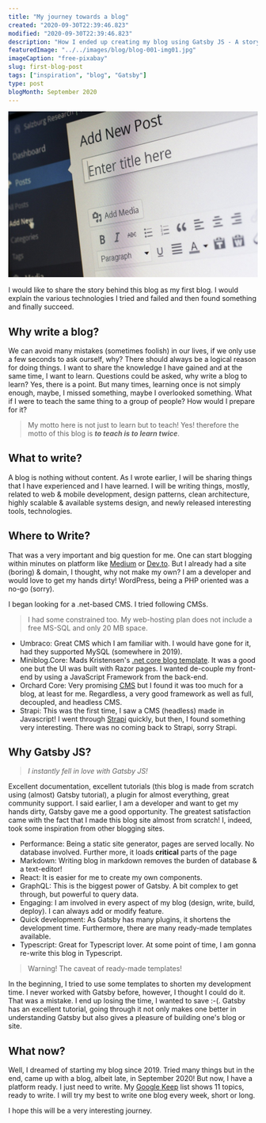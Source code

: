 ```yaml
---
title: "My journey towards a blog"
created: "2020-09-30T22:39:46.823"
modified: "2020-09-30T22:39:46.823"
description: "How I ended up creating my blog using Gatsby JS - A story about my blog"
featuredImage: "../../images/blog/blog-001-img01.jpg"
imageCaption: "free-pixabay"
slug: first-blog-post
tags: ["inspiration", "blog", "Gatsby"]
type: post
blogMonth: September 2020
---
```


![Alt text here](../../images/blog/blog-001-img01.jpg "Image: Werner Moser/pixabay - bit.ly/3clqxme")

I would like to share the story behind this blog as my first blog. I would explain the various technologies I tried and failed and then found something and finally succeed.

## Why write a blog?

We can avoid many mistakes (sometimes foolish) in our lives, if we only use a few seconds to ask ourself, why? There should always be a logical reason for doing things. I want to share the knowledge I have gained and at the same time, I want to learn. Questions could be asked, why write a blog to learn? Yes, there is a point. But many times, learning once is not simply enough, maybe, I missed something, maybe I overlooked something. What if I were to teach the same thing to a group of people? How would I prepare for it?

> My motto here is not just to learn but to teach! Yes! therefore the motto of this blog is **_to teach is to learn twice_**.

## What to write?

A blog is nothing without content. As I wrote earlier, I will be sharing things that I have experienced and I have learned. I will be writing things, mostly, related to web & mobile development, design patterns, clean architecture, highly scalable & available systems design, and newly released interesting tools, technologies.

## Where to Write?

That was a very important and big question for me. One can start blogging within minutes on platform like [Medium](https://medium.com) or [Dev.to](https://dev.to). But I already had a site (boring) & domain, I thought, why not make my own? I am a developer and would love to get my hands dirty! WordPress, being a PHP oriented was a no-go (sorry).

I began looking for a .net-based CMS. I tried following CMSs.

> I had some constrained too. My web-hosting plan does not include a free MS-SQL and only 20 MB space.

- Umbraco: Great CMS which I am familiar with. I would have gone for it, had they supported MySQL (somewhere in 2019).
- Miniblog.Core: Mads Kristensen's [.net core blog template](https://github.com/madskristensen/Miniblog.Core). It was a good one but the UI was built with Razor pages. I wanted de-couple my front-end by using a JavaScript Framework from the back-end.
- Orchard Core: Very promising [CMS](http://www.orchardcore.net/) but I found it was too much for a blog, at least for me. Regardless, a very good framework as well as full, decoupled, and headless CMS.
- Strapi: This was the first time, I saw a CMS (headless) made in Javascript! I went through [Strapi](https://strapi.io) quickly, but then, I found something very interesting. There was no coming back to Strapi, sorry Strapi.

## Why Gatsby JS?

> _I instantly fell in love with Gatsby JS!_

Excellent documentation, excellent tutorials (this blog is made from scratch using (almost) Gatsby tutorial), a plugin for almost everything, great community support. I said earlier, I am a developer and want to get my hands dirty, Gatsby gave me a good opportunity. The greatest satisfaction came with the fact that I made this blog site almost from scratch! I, indeed, took some inspiration from other blogging sites.

- Performance: Being a static site generator, pages are served locally. No database involved. Further more, it loads **critical** parts of the page
- Markdown: Writing blog in markdown removes the burden of database & a text-editor!
- React: It is easier for me to create my own components.
- GraphQL: This is the biggest power of Gatsby. A bit complex to get through, but powerful to query data.
- Engaging: I am involved in every aspect of my blog (design, write, build, deploy). I can always add or modify feature.
- Quick development: As Gatsby has many plugins, it shortens the development time. Furthermore, there are many ready-made templates available.
- Typescript: Great for Typescript lover. At some point of time, I am gonna re-write this blog in Typescript.

> Warning! The caveat of ready-made templates!

In the beginning, I tried to use some templates to shorten my development time. I never worked with Gatsby before, however, I thought I could do it. That was a mistake. I end up losing the time, I wanted to save :-(. Gatsby has an excellent tutorial, going through it not only makes one better in understanding Gatsby but also gives a pleasure of building one's blog or site.

## What now?

Well, I dreamed of starting my blog since 2019. Tried many things but in the end, came up with a blog, albeit late, in September 2020! But now, I have a platform ready. I just need to write. My [Google Keep](https://keep.google.com) list shows 11 topics, ready to write. I will try my best to write one blog every week, short or long.

I hope this will be a very interesting journey.
